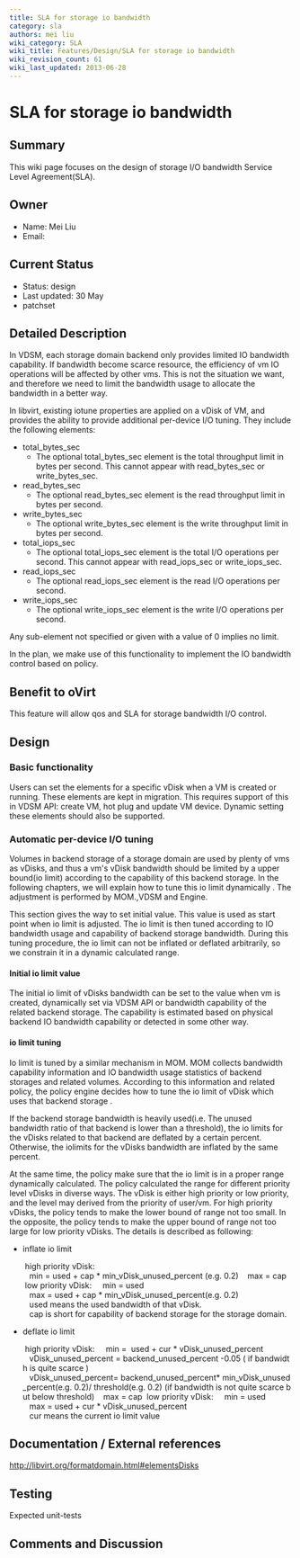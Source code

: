 ```yaml
---
title: SLA for storage io bandwidth
category: sla
authors: mei liu
wiki_category: SLA
wiki_title: Features/Design/SLA for storage io bandwidth
wiki_revision_count: 61
wiki_last_updated: 2013-06-28
---
```


# SLA for storage io bandwidth

## Summary

This wiki page focuses on the design of storage I/O bandwidth Service Level Agreement(SLA).

## Owner

*   Name: Mei Liu
*   Email: <liumbj at linux dot vnet dot ibm dot com>

## Current Status

*   Status: design
*   Last updated: 30 May
*   patchset

## Detailed Description

In VDSM, each storage domain backend only provides limited IO bandwidth capability. If bandwidth become scarce resource, the efficiency of vm IO operations will be affected by other vms. This is not the situation we want, and therefore we need to limit the bandwidth usage to allocate the bandwidth in a better way.

In libvirt, existing iotune properties are applied on a vDisk of VM, and provides the ability to provide additional per-device I/O tuning. They include the following elements:

*   total_bytes_sec
    -   The optional total_bytes_sec element is the total throughput limit in bytes per second. This cannot appear with read_bytes_sec or write_bytes_sec.
*   read_bytes_sec
    -   The optional read_bytes_sec element is the read throughput limit in bytes per second.
*   write_bytes_sec
    -   The optional write_bytes_sec element is the write throughput limit in bytes per second.
*   total_iops_sec
    -   The optional total_iops_sec element is the total I/O operations per second. This cannot appear with read_iops_sec or write_iops_sec.
*   read_iops_sec
    -   The optional read_iops_sec element is the read I/O operations per second.
*   write_iops_sec
    -   The optional write_iops_sec element is the write I/O operations per second.

Any sub-element not specified or given with a value of 0 implies no limit.

In the plan, we make use of this functionality to implement the IO bandwidth control based on policy.

## Benefit to oVirt

This feature will allow qos and SLA for storage bandwidth I/O control.

## Design

### Basic functionality

Users can set the elements for a specific vDisk when a VM is created or running. These elements are kept in migration. This requires support of this in VDSM API: create VM, hot plug and update VM device. Dynamic setting these elements should also be supported.

### Automatic per-device I/O tuning

Volumes in backend storage of a storage domain are used by plenty of vms as vDisks, and thus a vm's vDisk bandwidth should be limited by a upper bound(io limit) according to the capability of this backend storage. In the following chapters, we will explain how to tune this io limit dynamically . The adjustment is performed by MOM.,VDSM and Engine.

This section gives the way to set initial value. This value is used as start point when io limit is adjusted. The io limit is then tuned according to IO bandwidth usage and capability of backend storage bandwidth. During this tuning procedure, the io limit can not be inflated or deflated arbitrarily, so we constrain it in a dynamic calculated range.

#### Initial io limit value

The initial io limit of vDisks bandwidth can be set to the value when vm is created, dynamically set via VDSM API or bandwidth capability of the related backend storage. The capability is estimated based on physical backend IO bandwidth capability or detected in some other way.

#### io limit tuning

Io limit is tuned by a similar mechanism in MOM. MOM collects bandwidth capability information and IO bandwidth usage statistics of backend storages and related volumes. According to this information and related policy, the policy engine decides how to tune the io limit of vDisk which uses that backend storage .

If the backend storage bandwidth is heavily used(i.e. The unused bandwidth ratio of that backend is lower than a threshold), the io limits for the vDisks related to that backend are deflated by a certain percent. Otherwise, the iolimits for the vDisks bandwidth are inflated by the same percent.

At the same time, the policy make sure that the io limit is in a proper range dynamically calculated. The policy calculated the range for different priority level vDisks in diverse ways. The vDisk is either high priority or low priority, and the level may derived from the priority of user/vm. For high priority vDisks, the policy tends to make the lower bound of range not too small. In the opposite, the policy tends to make the upper bound of range not too large for low priority vDisks. The details is described as following:

*   inflate io limit

       high priority vDisk: 
         min = used + cap * min_vDisk_unused_percent (e.g. 0.2)
         max = cap
       low priority vDisk: 
         min = used
         max = used + cap * min_vDisk_unused_percent(e.g. 0.2)
         used means the used bandwidth of that vDisk. 
         cap is short for capability of backend storage for the storage domain.

*   deflate io limit

       high priority vDisk: 
         min =  used + cur * vDisk_unused_percent 
         vDisk_unused_percent = backend_unused_percent -0.05 ( if bandwidth is quite scarce )
         vDisk_unused_percent= backend_unused_percent* min_vDisk_unused_percent(e.g. 0.2)/ threshold(e.g. 0.2) (if bandwidth is not quite scarce but below threshold)
         max = cap
       low priority vDisk: 
         min = used
         max = used + cur * vDisk_unused_percent 
         cur means the current io limit value

## Documentation / External references

<http://libvirt.org/formatdomain.html#elementsDisks>

## Testing

Expected unit-tests

## Comments and Discussion
